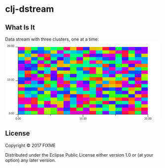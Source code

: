 # clj-dstream

## What Is It


Data stream with three clusters, one at a time: 
![3 Cluster GIF][clustergif]

[clustergif]: https://github.com/ogeagla/clj-dstream/raw/master/doc/resources/3-clusters-1-at-a-time/animated-loop.gif "3 Clusters One At A Time"


## License

Copyright © 2017 FIXME

Distributed under the Eclipse Public License either version 1.0 or (at
your option) any later version.
